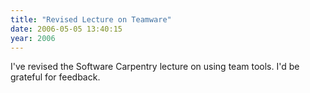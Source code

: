 ```yaml
---
title: "Revised Lecture on Teamware"
date: 2006-05-05 13:40:15
year: 2006
---
```

I've revised the Software Carpentry lecture on using team tools.  I'd be grateful for feedback.
